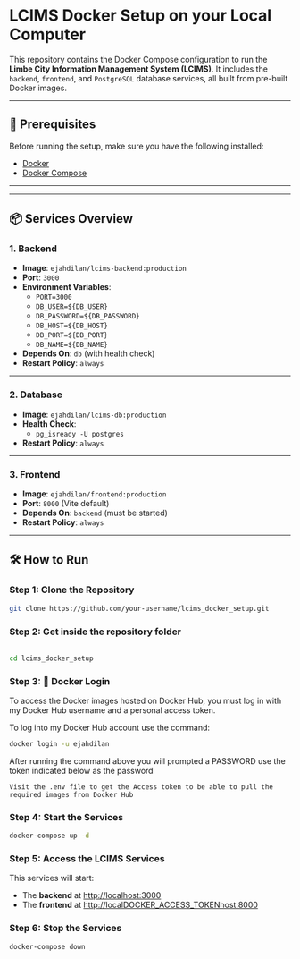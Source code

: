 # LCIMS Docker Setup on your Local Computer

This repository contains the Docker Compose configuration to run the **Limbe City Information Management System (LCIMS)**. It includes the `backend`, `frontend`, and `PostgreSQL` database services, all built from pre-built Docker images.

---

## 🚀 Prerequisites

Before running the setup, make sure you have the following installed:

- [Docker](https://docs.docker.com/get-docker/)
- [Docker Compose](https://docs.docker.com/compose/install/)

---

---

## 📦 Services Overview

### 1. Backend

- **Image**: `ejahdilan/lcims-backend:production`
- **Port**: `3000`
- **Environment Variables**:
    - `PORT=3000`
    - `DB_USER=${DB_USER}`
    - `DB_PASSWORD=${DB_PASSWORD}`
    - `DB_HOST=${DB_HOST}`
    - `DB_PORT=${DB_PORT}`
    - `DB_NAME=${DB_NAME}`
- **Depends On**: `db` (with health check)
- **Restart Policy**: `always`

---

### 2. Database

- **Image**: `ejahdilan/lcims-db:production`
- **Health Check**:
  - `pg_isready -U postgres`
- **Restart Policy**: `always`

---

### 3. Frontend

- **Image**: `ejahdilan/frontend:production`
- **Port**: `8000` (Vite default)
- **Depends On**: `backend` (must be started)
- **Restart Policy**: `always`

---

## 🛠️ How to Run

### Step 1: Clone the Repository

```bash
git clone https://github.com/your-username/lcims_docker_setup.git

```

### Step 2: Get inside the repository folder

```bash
    
cd lcims_docker_setup

```

### Step 3: 🔐 Docker Login

To access the Docker images hosted on Docker Hub, you must log in with my Docker Hub username and a personal access token.

To log into my Docker Hub account use the command:

```bash
docker login -u ejahdilan
```

After running the command above you will prompted a PASSWORD use the token indicated below as the password

`
Visit the .env file to get the Access token to be able to pull the required images from Docker Hub
`

### Step 4: Start the Services

```bash
docker-compose up -d
```

### Step 5: Access the LCIMS Services

This services will start:

- The **backend** at [http://localhost:3000](http://localhost:3000)
- The **frontend** at [http://localDOCKER_ACCESS_TOKENhost:8000](http://localhost:8000)

### Step 6: Stop the Services

```bash
docker-compose down
```
